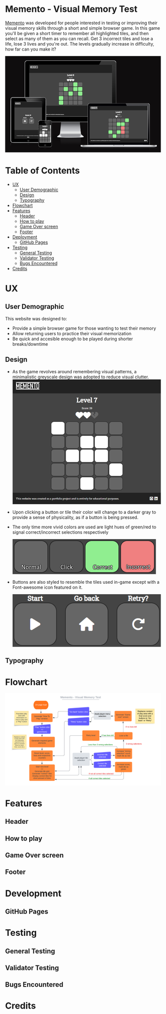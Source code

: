 # Memento - Visual Memory Test

[Memento](https://andreeeasn.github.io/pp2-memento/) was developed for people interested in testing or improving their visual memory skills through a short and simple browser game.
In this game you'll be given a short timer to remember all highlighted tiles, and then select as many of them as you can recall.
Get 3 incorrect tiles and lose a life, lose 3 lives and you're out.
The levels gradually increase in difficulty, how far can you make it?

![Responsive Mockup](assets/images/documentation/memento-am-i-responsive.png)

# Table of Contents
+ [UX](#ux "UX")
  + [User Demographic](#user-demographic "User Demographic")
  + [Design](#design "Design")
  + [Typography](#typography "Typography")
+ [Flowchart](#flowchart "Flowchart")
+ [Features](#features "Features")
  + [Header](#header "Header")
  + [How to play](#how-to-player "How to play")
  + [Game Over screen](#game-over-screen "Game Over screen")
  + [Footer](#footer "Footer")
+ [Deployment](#deployment "Deployment")
  + [GitHub Pages](#github-pages "GitHub Pages")
+ [Testing](#Testing "Testing")
  + [General Testing](#general-testing "General Testing")
  + [Validator Testing](#validator-testing "Validator Testing")
  + [Bugs Encountered](#bugs-encountered "Bugs Encountered")
+ [Credits](#credits "Credits")

# UX

## User Demographic
This website was designed to:
  - Provide a simple browser game for those wanting to test their memory
  - Allow returning users to practice their visual memorization
  - Be quick and accesible enough to be played during shorter breaks/downtime
 
## Design
- As the game revolves around remembering visual patterns, a minimalistic greyscale design was adopted to reduce visual clutter.
![Memento Design](assets/images/documentation/memento-design.png)
- Upon clicking a button or tile their color will change to a darker gray to provide a sense of physicality, as if a button is being pressed.
- The only time more vivid colors are used are light hues of green/red to signal correct/incorrect selections respectively

  ![Memento Tile Colors](assets/images/documentation/memento-tile-colors.png)

- Buttons are also styled to resemble the tiles used in-game except with a Font-awesome icon featured on it.

  ![Memento Buttons](assets/images/documentation/memento-buttons.png)

## Typography

# Flowchart
![Memento Lucid Flowchart](assets/images/documentation/memento-lucid-chart.png)
# Features

## Header

## How to play

## Game Over screen

## Footer

# Development

## GitHub Pages

# Testing

## General Testing

## Validator Testing

## Bugs Encountered

# Credits